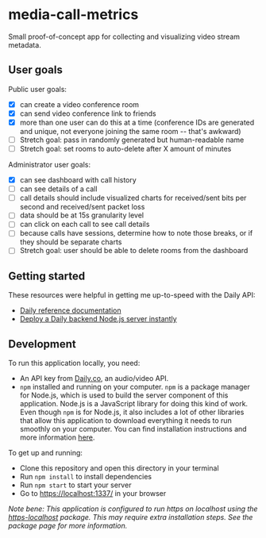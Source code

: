 # media-call-metrics

Small proof-of-concept app for collecting and visualizing video stream metadata.

## User goals

Public user goals:
- [x] can create a video conference room
- [x] can send video conference link to friends
- [x] more than one user can do this at a time (conference IDs are generated and unique, not everyone joining the same room -- that's awkward)
- [ ] Stretch goal: pass in randomly generated but human-readable name
- [ ] Stretch goal: set rooms to auto-delete after X amount of minutes 

Administrator user goals:
- [x] can see dashboard with call history
- [ ] can see details of a call
- [ ] call details should include visualized charts for received/sent bits per second and received/sent packet loss
- [ ] data should be at 15s granularity level
- [ ] can click on each call to see call details
- [ ] because calls have sessions, determine how to note those breaks, or if they should be separate charts
- [ ] Stretch goal: user should be able to delete rooms from the dashboard

## Getting started

These resources were helpful in getting me up-to-speed with the Daily API:
- [Daily reference documentation](https://docs.daily.co/reference)
- [Deploy a Daily backend Node.js server instantly](https://www.daily.co/blog/deploy-a-daily-co-backend-node-js-server-instantly/)

## Development

To run this application locally, you need:
- An API key from [Daily.co](https://daily.co), an audio/video API.
- `npm` installed and running on your computer. `npm` is a package manager for Node.js, which is used to build the server component of this application. Node.js is a JavaScript library for doing this kind of work. Even though `npm` is for Node.js, it also includes a lot of other libraries that allow this application to download everything it needs to run smoothly on your computer. You can find installation instructions and more information [here](https://www.npmjs.com/).

To get up and running:
- Clone this repository and open this directory in your terminal
- Run `npm install` to install dependencies
- Run `npm start` to start your server
- Go to [https://localhost:1337/](http://localhost:1337/) in your browser

*Note bene: This application is configured to run https on localhost using the [https-localhost](https://www.npmjs.com/package/https-localhost) package. This may require extra installation steps. See the package page for more information.*